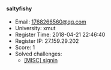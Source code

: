 #### saltyfishy  

* Email: 1768266560@qq.com  
* University: xmut  
* Register Time: 2018-04-21 22:46:40  
* Register IP: 27.159.29.202  
* Score: 1  
* Solved challenges: 
  * [[MISC] signin](https://github.com/SniperOJ/Challenges/blob/master/misc/signin.json)  
